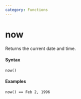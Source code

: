 ```yaml
---
category: Functions
---
```


# now
Returns the current date and time.

#### Syntax
```
now()
```

#### Examples
```
now() == Feb 2, 1996
```
